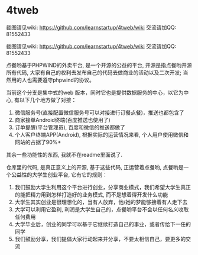 4tweb
=====
截图请见wiki: https://github.com/learnstartup/4tweb/wiki 
交流请加QQ: 81552433

截图请见wiki: https://github.com/learnstartup/4tweb/wiki
交流请加QQ: 81552433

点餐哟基于PHPWIND的外卖平台, 是一个开源的公益的平台, 开源是指点餐哟开源所有代码, 大家有自己的权利去发布自己的代码去做商业的活动以及二次开发; 当然用的人也需要遵守phpwind的协议。

当前这个分支是集中式的web 版本，同时它也是提供数据服务的中心，以它为中心, 有以下几个地方做了对接：

1. 微信服务号(直接配置微信服务号可以对接进行订餐点餐)，推送也都包含了
2. 商家接单Android终端(百度推送也使用了)
3. 订单提醒(平台管理员), 百度和微信的推送都做了
4. 个人客户终端APP(Android), 根据实际的运营情况来看, 个人用户使用微信和网站的占据了90%+

其余一些功能性的东西, 我就不在readme里面说了.

仓库里的代码, 是真正意义上的开源, 基于这些代码, 正运营着点餐哟, 点餐哟是一个公益性的大学生创业平台, 它有它的规则：
1. 我们鼓励大学生利用这个平台进行创业，分享商业模式，我们希望大学生真正的能把精力用到怎样打造好的业务模式, 而不是想着得开发什么功能
2. 大学生其实创业是很理想化的，当有人放弃，他/她的梦能够接着有人走下去
3. 大学可以利用它盈利, 利润是大学生自己的，点餐哟平台不会以任何名义收取任何费用
4. 大学毕业后，创业的同学可以基于它继续打造自己的事业，或者传给下一任的同学
5. 我们鼓励分享，我们提倡大家行动起来并分享，不要太相信自己，要更多的交流

